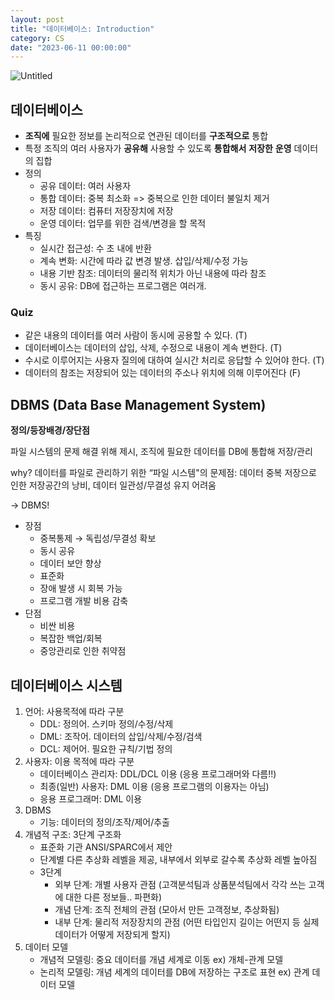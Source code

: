 ```yaml
---
layout: post
title: "데이터베이스: Introduction"
category: CS
date: "2023-06-11 00:00:00"
---
```


![Untitled](@image/2023-06-11/data.png)

## 데이터베이스

- **조직에** 필요한 정보를 논리적으로 연관된 데이터를 **구조적으로** 통합
- 특정 조직의 여러 사용자가 **공유해** 사용할 수 있도록 **통합해서** **저장한** **운영** 데이터의 집합
- 정의
    - 공유 데이터: 여러 사용자
    - 통합 데이터: 중복 최소화 => 중복으로 인한 데이터 불일치 제거
    - 저장 데이터: 컴퓨터 저장장치에 저장
    - 운영 데이터: 업무를 위한 검색/변경을 할 목적
- 특징
    - 실시간 접근성: 수 초 내에 반환
    - 계속 변화: 시간에 따라 값 변경 발생. 삽입/삭제/수정 가능
    - 내용 기반 참조: 데이터의 물리적 위치가 아닌 내용에 따라 참조
    - 동시 공유: DB에 접근하는 프로그램은 여러개.

### Quiz

- 같은 내용의 데이터를 여러 사람이 동시에 공용할 수 있다. (T)
- 데이터베이스는 데이터의 삽입, 삭제, 수정으로 내용이 계속 변한다. (T)
- 수시로 이루어지는 사용자 질의에 대하여 실시간 처리로 응답할 수 있어야 한다. (T)
- 데이터의 참조는 저장되어 있는 데이터의 주소나 위치에 의해 이루어진다 (F)


## DBMS (Data Base Management System)

**정의/등장배경/장단점**

⁠⁠⁠파일 시스템의 문제 해결 위해 제시, 조직에 필요한 데이터를 DB에 통합해 저장/관리

why? 데이터를 파일로 관리하기 위한 “파일 시스템"의 문제점: 데이터 중복 저장으로 인한 저장공간의 낭비, 데이터 일관성/무결성 유지 어려움

→ DBMS!

- 장점
    - 중복통제 → 독립성/무결성 확보
    - 동시 공유
    - 데이터 보안 향상
    - 표준화
    - 장애 발생 시 회복 가능
    - 프로그램 개발 비용 감축
- 단점
    - 비싼 비용
    - 복잡한 백업/회복
    - 중앙관리로 인한 취약점

## 데이터베이스 시스템

1. 언어: 사용목적에 따라 구분
    - DDL: 정의어. 스키마 정의/수정/삭제
    - DML: 조작어. 데이터의 삽입/삭제/수정/검색
    - DCL: 제어어. 필요한 규칙/기법 정의
2. 사용자: 이용 목적에 따라 구분
    - 데이터베이스 관리자: DDL/DCL 이용 (응용 프로그래머와 다름!!)
    - 최종(일반) 사용자: DML 이용 (응용 프로그램의 이용자는 아님)
    - 응용 프로그래머: DML 이용
3. DBMS
    - 기능: 데이터의 정의/조작/제어/추출
4. 개념적 구조: 3단계 구조화
    - 표준화 기관 ANSI/SPARC에서 제안
    - 단계별 다른 추상화 레벨을 제공, 내부에서 외부로 갈수록 추상화 레벨 높아짐
    - 3단계
        - 외부 단계: 개별 사용자 관점 (고객분석팀과 상품분석팀에서 각각 쓰는 고객에 대한 다른 정보들.. 파편화)
        - 개념 단계: 조직 전체의 관점 (모아서 만든 고객정보, 추상화됨)
        - 내부 단계: 물리적 저장장치의 관점 (어떤 타입인지 길이는 어떤지 등 실제 데이터가 어떻게 저장되게 할지)
5. 데이터 모델
    - 개념적 모델링: 중요 데이터를 개념 세계로 이동 ex) 개체-관계 모델
    - 논리적 모델링: 개념 세계의 데이터를 DB에 저장하는 구조로 표현 ex) 관계 데이터 모델